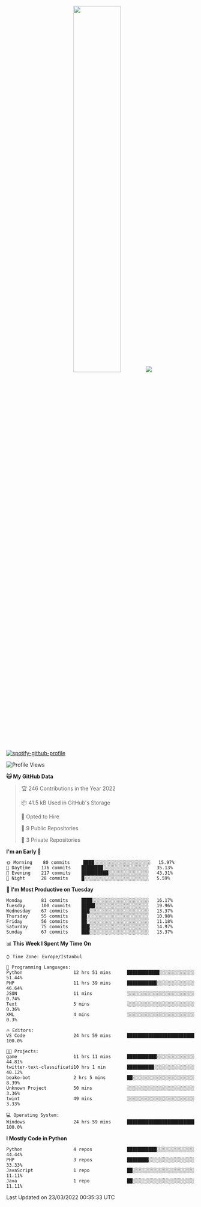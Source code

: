 <p align="center">
  <img height="50%" width="auto" src ="https://github-readme-stats.vercel.app/api/top-langs/?username=3nws&layout=compact&hide_border=true&theme=darcula&bg_color=00000000&langs_count=6&hide=jupyter%20notebook,tex,css,ejs,gherkin,mustache,shell,procfile">
  <img src ="https://github-readme-streak-stats.herokuapp.com?user=3nws&theme=darcula&hide_border=true&background=FFFFFF00">
  <br>
  <br>
</p>
  
[![spotify-github-profile](https://spotify-github-profile.vercel.app/api/view?uid=6ina68mkaqzvpogcq1v51dp37&cover_image=true&theme=novatorem&bar_color=ff0a0a&bar_color_cover=true)](https://spotify-github-profile.vercel.app/api/view?uid=6ina68mkaqzvpogcq1v51dp37&redirect=true)

<!--START_SECTION:waka-->
![Profile Views](http://img.shields.io/badge/Profile%20Views-1-blue)

**🐱 My GitHub Data** 

> 🏆 246 Contributions in the Year 2022
 > 
> 📦 41.5 kB Used in GitHub's Storage 
 > 
> 💼 Opted to Hire
 > 
> 📜 9 Public Repositories 
 > 
> 🔑 3 Private Repositories  
 > 
**I'm an Early 🐤** 

```text
🌞 Morning    80 commits     ████░░░░░░░░░░░░░░░░░░░░░   15.97% 
🌆 Daytime    176 commits    ████████░░░░░░░░░░░░░░░░░   35.13% 
🌃 Evening    217 commits    ██████████░░░░░░░░░░░░░░░   43.31% 
🌙 Night      28 commits     █░░░░░░░░░░░░░░░░░░░░░░░░   5.59%

```
📅 **I'm Most Productive on Tuesday** 

```text
Monday       81 commits     ████░░░░░░░░░░░░░░░░░░░░░   16.17% 
Tuesday      100 commits    █████░░░░░░░░░░░░░░░░░░░░   19.96% 
Wednesday    67 commits     ███░░░░░░░░░░░░░░░░░░░░░░   13.37% 
Thursday     55 commits     ██░░░░░░░░░░░░░░░░░░░░░░░   10.98% 
Friday       56 commits     ██░░░░░░░░░░░░░░░░░░░░░░░   11.18% 
Saturday     75 commits     ███░░░░░░░░░░░░░░░░░░░░░░   14.97% 
Sunday       67 commits     ███░░░░░░░░░░░░░░░░░░░░░░   13.37%

```


📊 **This Week I Spent My Time On** 

```text
⌚︎ Time Zone: Europe/Istanbul

💬 Programming Languages: 
Python                   12 hrs 51 mins      ████████████░░░░░░░░░░░░░   51.44% 
PHP                      11 hrs 39 mins      ███████████░░░░░░░░░░░░░░   46.64% 
JSON                     11 mins             ░░░░░░░░░░░░░░░░░░░░░░░░░   0.74% 
Text                     5 mins              ░░░░░░░░░░░░░░░░░░░░░░░░░   0.36% 
XML                      4 mins              ░░░░░░░░░░░░░░░░░░░░░░░░░   0.3%

🔥 Editors: 
VS Code                  24 hrs 59 mins      █████████████████████████   100.0%

🐱‍💻 Projects: 
game                     11 hrs 11 mins      ███████████░░░░░░░░░░░░░░   44.81% 
twitter-text-classificati10 hrs 1 min        ██████████░░░░░░░░░░░░░░░   40.12% 
beako-bot                2 hrs 5 mins        ██░░░░░░░░░░░░░░░░░░░░░░░   8.39% 
Unknown Project          50 mins             ░░░░░░░░░░░░░░░░░░░░░░░░░   3.36% 
twint                    49 mins             ░░░░░░░░░░░░░░░░░░░░░░░░░   3.33%

💻 Operating System: 
Windows                  24 hrs 59 mins      █████████████████████████   100.0%

```

**I Mostly Code in Python** 

```text
Python                   4 repos             ███████████░░░░░░░░░░░░░░   44.44% 
PHP                      3 repos             ████████░░░░░░░░░░░░░░░░░   33.33% 
JavaScript               1 repo              ██░░░░░░░░░░░░░░░░░░░░░░░   11.11% 
Java                     1 repo              ██░░░░░░░░░░░░░░░░░░░░░░░   11.11%

```



 Last Updated on 23/03/2022 00:35:33 UTC
<!--END_SECTION:waka-->

<!--
**3nws/3nws** is a ✨ _special_ ✨ repository because its `README.md` (this file) appears on your GitHub profile.

Here are some ideas to get you started:

- 🔭 I’m currently working on ...
- 🌱 I’m currently learning ...
- 👯 I’m looking to collaborate on ...
- 🤔 I’m looking for help with ...
- 💬 Ask me about ...
- 📫 How to reach me: ...
- 😄 Pronouns: ...
- ⚡ Fun fact: ...
-->
